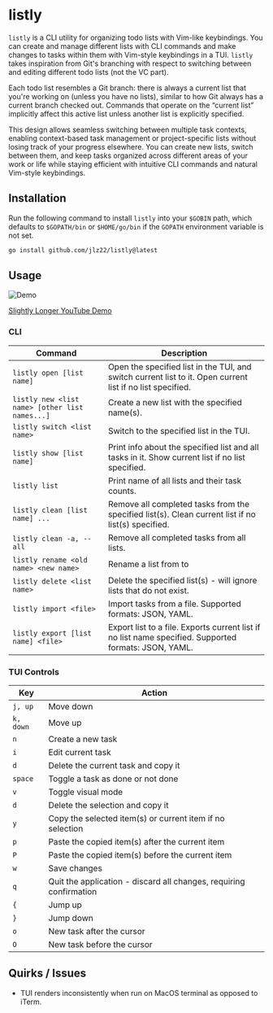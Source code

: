# listly

`listly` is a CLI utility for organizing todo lists with Vim-like keybindings. You can create and manage different lists with CLI commands and make changes to tasks within them with Vim-style keybindings in a TUI. `listly` takes inspiration from Git's branching with respect to switching between and editing different todo lists (not the VC part).

Each todo list resembles a Git branch: there is always a current list that you're working on (unless you have no lists), similar to how Git always has a current branch checked out. Commands that operate on the “current list” implicitly affect this active list unless another list is explicitly specified.

This design allows seamless switching between multiple task contexts, enabling context-based task management or project-specific lists without losing track of your progress elsewhere. You can create new lists, switch between them, and keep tasks organized across different areas of your work or life while staying efficient with intuitive CLI commands and natural Vim-style keybindings.

## Installation

Run the following command to install `listly` into your `$GOBIN` path, which defaults to `$GOPATH/bin` or `$HOME/go/bin` if the `GOPATH` environment variable is not set.

```bash
go install github.com/jlz22/listly@latest
```

## Usage

![Demo](assets/demo.gif)

[Slightly Longer YouTube Demo](https://youtu.be/s1b4MqS0Fhg)

### CLI

| Command                                        | Description                                                                                                |
| ---------------------------------------------- | ---------------------------------------------------------------------------------------------------------- |
| `listly open [list name]`                      | Open the specified list in the TUI, and switch current list to it. Open current list if no list specified. |
| `listly new <list name> [other list names...]` | Create a new list with the specified name(s).                                                              |
| `listly switch <list name>`                    | Switch to the specified list in the TUI.                                                                   |
| `listly show [list name]`                      | Print info about the specified list and all tasks in it. Show current list if no list specified.           |
| `listly list`                                  | Print name of all lists and their task counts.                                                             |
| `listly clean [list name] ...`                 | Remove all completed tasks from the specified list(s). Clean current list if no list(s) specified.         |
| `listly clean -a, --all`                       | Remove all completed tasks from all lists.                                                                 |
| `listly rename <old name> <new name>`          | Rename a list from <old name> to <new name>                                                                |
| `listly delete <list name>`                    | Delete the specified list(s) - will ignore lists that do not exist.                                        |
| `listly import <file>`                         | Import tasks from a file. Supported formats: JSON, YAML.                                                   |
| `listly export [list name] <file>`             | Export list to a file. Exports current list if no list name specified. Supported formats: JSON, YAML.      |

### TUI Controls

| Key       | Action                                                             |
| --------- | ------------------------------------------------------------------ |
| `j, up`   | Move down                                                          |
| `k, down` | Move up                                                            |
| `n`       | Create a new task                                                  |
| `i`       | Edit current task                                                  |
| `d`       | Delete the current task and copy it                                |
| `space`   | Toggle a task as done or not done                                  |
| `v`       | Toggle visual mode                                                 |
| `d`       | Delete the selection and copy it                                   |
| `y`       | Copy the selected item(s) or current item if no selection          |
| `p`       | Paste the copied item(s) after the current item                    |
| `P`       | Paste the copied item(s) before the current item                   |
| `w`       | Save changes                                                       |
| `q`       | Quit the application - discard all changes, requiring confirmation |
| `{`       | Jump up                                                            |
| `}`       | Jump down                                                          |
| `o`       | New task after the cursor                                          |
| `O`       | New task before the cursor                                         |

## Quirks / Issues

- TUI renders inconsistently when run on MacOS terminal as opposed to iTerm. 